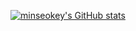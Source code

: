 [![minseokey's GitHub stats](https://github-readme-stats.vercel.app/api?username=minseokey)](https://github.com/minseokey/github-readme-stats)
